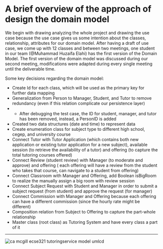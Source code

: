 # A brief overview of the approach of design the domain model

We begin with drawing analyzing the whole project and drawing the use case because the use case gives us some intention about the classes, relationship, attributes for our domain model. After having a draft of use case, 
we come up with 12 classes and between two meetings, one student in our team (@Muhammad Huzaifa Elahi) has the first version of the Domain Model. 
The first version of the domain model was discussed during our second meeting, modifications were adapted during every single meeting until the deliverable time. 

Some key decisions regarding the domain model: 
* Create Id for each class, which will be used as the primary key for further data mapping
* Generalization from Person to Manager, Student, and Tutor to remove redundancy (even if this relation complicate our persistence layer)
* * After debugging the test case, the ID for student, manager, and tutor has been removed, instead, a PersonID is added 
* Created two data structures (date and time) to represent data
* Create enumeration class for subject type to different high school, cegep, and university course
* Connect Tutor with Tutor Application (which contains both new application or existing tutor application for a new subject), available session (to retrieve the availability of a tutor) and offering (to capture the total tutoring courses offered) 
* Connect Review (student review) with Manager (to moderate and approve) and offering ( each offering will have a review from the student who takes that course, can navigate to a student from offering)
* Connect Classroom with Manager and Offering, add Boolean isBigRoom to realize the manually assign a big room with review session
* Connect Subject Request with Student and Manager in order to submit a subject request (from student) and approve the request (for manager) 
* Connect Commission with Manager and Offering because each offering can have a different commission (since the hourly rate might be different) 
* Composition relation from Subject to Offering to capture the part-whole relationship
* Master class (root class) as Tutoring System and have every class a part of it


* * * 
![ca mcgill ecse321 tutoringservice model umlcd](https://user-images.githubusercontent.com/46466986/66788512-d1ed6c80-eeb5-11e9-99ef-4c0909090bbe.png)
